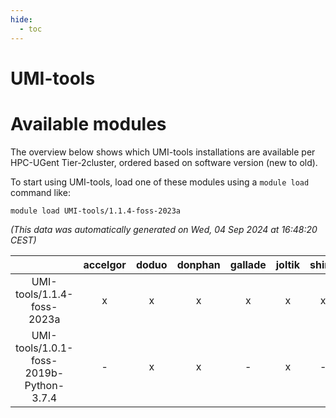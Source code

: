 ```yaml
---
hide:
  - toc
---
```


UMI-tools
=========

# Available modules


The overview below shows which UMI-tools installations are available per HPC-UGent Tier-2cluster, ordered based on software version (new to old).

To start using UMI-tools, load one of these modules using a `module load` command like:

```shell
module load UMI-tools/1.1.4-foss-2023a
```

*(This data was automatically generated on Wed, 04 Sep 2024 at 16:48:20 CEST)*  

| |accelgor|doduo|donphan|gallade|joltik|shinx|skitty|
| :---: | :---: | :---: | :---: | :---: | :---: | :---: | :---: |
|UMI-tools/1.1.4-foss-2023a|x|x|x|x|x|x|x|
|UMI-tools/1.0.1-foss-2019b-Python-3.7.4|-|x|x|-|x|-|x|
